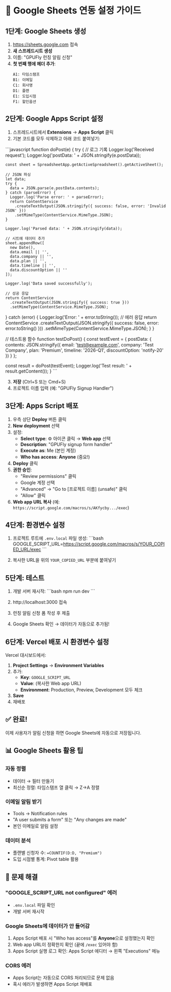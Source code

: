 # 🚀 Google Sheets 연동 설정 가이드

## 1단계: Google Sheets 생성

1. https://sheets.google.com 접속
2. **새 스프레드시트 생성**
3. 이름: "GPUFly 런칭 알림 신청"
4. **첫 번째 행에 헤더 추가**:
   ```
   A1: 타임스탬프
   B1: 이메일
   C1: 회사명
   D1: 플랜
   E1: 도입시점
   F1: 할인옵션
   ```

## 2단계: Google Apps Script 설정

1. 스프레드시트에서 **Extensions** → **Apps Script** 클릭
2. 기본 코드를 모두 삭제하고 아래 코드 붙여넣기:

\`\`\`javascript
function doPost(e) {
  try {
    // 로그 기록
    Logger.log('Received request');
    Logger.log('postData: ' + JSON.stringify(e.postData));
    
    const sheet = SpreadsheetApp.getActiveSpreadsheet().getActiveSheet();
    
    // JSON 파싱
    let data;
    try {
      data = JSON.parse(e.postData.contents);
    } catch (parseError) {
      Logger.log('Parse error: ' + parseError);
      return ContentService
        .createTextOutput(JSON.stringify({ success: false, error: 'Invalid JSON' }))
        .setMimeType(ContentService.MimeType.JSON);
    }
    
    Logger.log('Parsed data: ' + JSON.stringify(data));
    
    // 시트에 데이터 추가
    sheet.appendRow([
      new Date(),
      data.email || '',
      data.company || '',
      data.plan || '',
      data.timeline || '',
      data.discountOption || ''
    ]);
    
    Logger.log('Data saved successfully');
    
    // 성공 응답
    return ContentService
      .createTextOutput(JSON.stringify({ success: true }))
      .setMimeType(ContentService.MimeType.JSON);
      
  } catch (error) {
    Logger.log('Error: ' + error.toString());
    // 에러 응답
    return ContentService
      .createTextOutput(JSON.stringify({ success: false, error: error.toString() }))
      .setMimeType(ContentService.MimeType.JSON);
  }
}

// 테스트용 함수
function testDoPost() {
  const testEvent = {
    postData: {
      contents: JSON.stringify({
        email: 'test@example.com',
        company: 'Test Company',
        plan: 'Premium',
        timeline: '2026-Q1',
        discountOption: 'notify-20'
      })
    }
  };
  
  const result = doPost(testEvent);
  Logger.log('Test result: ' + result.getContent());
}
\`\`\`

3. **저장** (Ctrl+S 또는 Cmd+S)
4. 프로젝트 이름 입력 (예: "GPUFly Signup Handler")

## 3단계: Apps Script 배포

1. 우측 상단 **Deploy** 버튼 클릭
2. **New deployment** 선택
3. 설정:
   - **Select type**: ⚙️ 아이콘 클릭 → **Web app** 선택
   - **Description**: "GPUFly signup form handler"
   - **Execute as**: Me (본인 계정)
   - **Who has access**: **Anyone** (중요!)
4. **Deploy** 클릭
5. **권한 승인**:
   - "Review permissions" 클릭
   - Google 계정 선택
   - "Advanced" → "Go to [프로젝트 이름] (unsafe)" 클릭
   - "Allow" 클릭
6. **Web app URL 복사** (예: `https://script.google.com/macros/s/AKfycby.../exec`)

## 4단계: 환경변수 설정

1. 프로젝트 루트에 `.env.local` 파일 생성:
   \`\`\`bash
   GOOGLE_SCRIPT_URL=https://script.google.com/macros/s/YOUR_COPIED_URL/exec
   \`\`\`

2. 복사한 URL을 위의 `YOUR_COPIED_URL` 부분에 붙여넣기

## 5단계: 테스트

1. 개발 서버 재시작:
   \`\`\`bash
   npm run dev
   \`\`\`

2. http://localhost:3000 접속
3. 런칭 알림 신청 폼 작성 후 제출
4. Google Sheets 확인 → 데이터가 자동으로 추가됨!

## 6단계: Vercel 배포 시 환경변수 설정

Vercel 대시보드에서:
1. **Project Settings** → **Environment Variables**
2. 추가:
   - **Key**: `GOOGLE_SCRIPT_URL`
   - **Value**: (복사한 Web app URL)
   - **Environment**: Production, Preview, Development 모두 체크
3. **Save**
4. 재배포

## ✅ 완료!

이제 사용자가 알림 신청을 하면 Google Sheets에 자동으로 저장됩니다.

## 📊 Google Sheets 활용 팁

### 자동 정렬
- 데이터 → 필터 만들기
- 최신순 정렬: 타임스탬프 열 클릭 → Z→A 정렬

### 이메일 알림 받기
- Tools → Notification rules
- "A user submits a form" 또는 "Any changes are made"
- 본인 이메일로 알림 설정

### 데이터 분석
- 플랜별 신청자 수: `=COUNTIF(D:D, "Premium")`
- 도입 시점별 통계: Pivot table 활용

## 🔧 문제 해결

### "GOOGLE_SCRIPT_URL not configured" 에러
- `.env.local` 파일 확인
- 개발 서버 재시작

### Google Sheets에 데이터가 안 들어감
1. Apps Script 배포 시 "Who has access"를 **Anyone**으로 설정했는지 확인
2. Web app URL이 정확한지 확인 (끝에 `/exec` 있어야 함)
3. Apps Script 실행 로그 확인: Apps Script 에디터 → 왼쪽 "Executions" 메뉴

### CORS 에러
- Apps Script는 자동으로 CORS 처리되므로 문제 없음
- 혹시 에러가 발생하면 Apps Script 재배포

